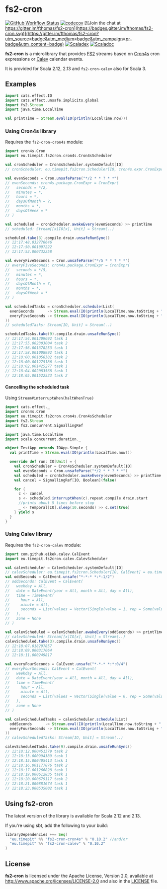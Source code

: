 # fs2-cron
[![GitHub Workflow Status](https://img.shields.io/github/actions/workflow/status/fthomas/fs2-cron/ci.yml?branch=master)](https://github.com/fthomas/fs2-cron/actions/workflows/ci.yml)
[![codecov](https://codecov.io/gh/fthomas/fs2-cron/branch/master/graph/badge.svg)](https://codecov.io/gh/fthomas/fs2-cron)
[![Join the chat at https://gitter.im/fthomas/fs2-cron](https://badges.gitter.im/fthomas/fs2-cron.svg)](https://gitter.im/fthomas/fs2-cron?utm_source=badge&utm_medium=badge&utm_campaign=pr-badge&utm_content=badge)
[![Scaladex](https://index.scala-lang.org/fthomas/fs2-cron/latest.svg?color=blue)](https://index.scala-lang.org/fthomas/fs2-cron/fs2-cron-core)
[![Scaladoc](https://www.javadoc.io/badge/eu.timepit/fs2-cron-core_2.12.svg?color=blue&label=Scaladoc)](https://javadoc.io/doc/eu.timepit/fs2-cron-core_2.12)

**fs2-cron** is a microlibrary that provides [FS2][FS2] streams based
on [Cron4s][Cron4s] cron expressions or [Calev][Calev] calendar
events.

It is provided for Scala 2.12, 2.13 and `fs2-cron-calev` also for
Scala 3.

## Examples

```scala
import cats.effect.IO
import cats.effect.unsafe.implicits.global
import fs2.Stream
import java.time.LocalTime

val printTime = Stream.eval(IO(println(LocalTime.now)))
```

### Using Cron4s library

Requires the `fs2-cron-cron4s` module:

```scala
import cron4s.Cron
import eu.timepit.fs2cron.cron4s.Cron4sScheduler

val cronScheduler = Cron4sScheduler.systemDefault[IO]
// cronScheduler: eu.timepit.fs2cron.Scheduler[IO, cron4s.expr.CronExpr] = eu.timepit.fs2cron.cron4s.Cron4sScheduler$$anon$1@25eea02a

val evenSeconds = Cron.unsafeParse("*/2 * * ? * *")
// evenSeconds: cron4s.package.CronExpr = CronExpr(
//   seconds = */2,
//   minutes = *,
//   hours = *,
//   daysOfMonth = ?,
//   months = *,
//   daysOfWeek = *
// )

val scheduled = cronScheduler.awakeEvery(evenSeconds) >> printTime
// scheduled: Stream[[x]IO[x], Unit] = Stream(..)

scheduled.take(3).compile.drain.unsafeRunSync()
// 12:17:48.032770646
// 12:17:50.001097222
// 12:17:52.000732258
```
```scala
val everyFiveSeconds = Cron.unsafeParse("*/5 * * ? * *")
// everyFiveSeconds: cron4s.package.CronExpr = CronExpr(
//   seconds = */5,
//   minutes = *,
//   hours = *,
//   daysOfMonth = ?,
//   months = *,
//   daysOfWeek = *
// )

val scheduledTasks = cronScheduler.schedule(List(
  evenSeconds      -> Stream.eval(IO(println(LocalTime.now.toString + " task 1"))),
  everyFiveSeconds -> Stream.eval(IO(println(LocalTime.now.toString + " task 2")))
))
// scheduledTasks: Stream[IO, Unit] = Stream(..)

scheduledTasks.take(9).compile.drain.unsafeRunSync()
// 12:17:54.001309092 task 1
// 12:17:55.002303004 task 2
// 12:17:56.001378253 task 1
// 12:17:58.001008992 task 1
// 12:18:00.001058382 task 2
// 12:18:00.001275186 task 1
// 12:18:02.001425277 task 1
// 12:18:04.002083568 task 1
// 12:18:05.001522523 task 2
```

#### Cancelling the scheduled task
Using `Stream#interruptWhen(haltWhenTrue)`

```scala
import cats.effect._
import cron4s.Cron
import eu.timepit.fs2cron.cron4s.Cron4sScheduler
import fs2.Stream
import fs2.concurrent.SignallingRef

import java.time.LocalTime
import scala.concurrent.duration._

object TestApp extends IOApp.Simple {
  val printTime = Stream.eval(IO(println(LocalTime.now)))

  override def run: IO[Unit] = {
    val cronScheduler = Cron4sScheduler.systemDefault[IO]
    val evenSeconds = Cron.unsafeParse("*/2 * * ? * *")
    val scheduled = cronScheduler.awakeEvery(evenSeconds) >> printTime
    val cancel = SignallingRef[IO, Boolean](false)

    for {
      c <- cancel
      s <- scheduled.interruptWhen(c).repeat.compile.drain.start
      //prints about 5 times before stop
      _ <- Temporal[IO].sleep(10.seconds) >> c.set(true)
    } yield s
  }
}
```

### Using Calev library

Requires the `fs2-cron-calev` module:

```scala
import com.github.eikek.calev.CalEvent
import eu.timepit.fs2cron.calev.CalevScheduler

val calevScheduler = CalevScheduler.systemDefault[IO]
// calevScheduler: eu.timepit.fs2cron.Scheduler[IO, CalEvent] = eu.timepit.fs2cron.calev.CalevScheduler$$anon$1@19ab8621
val oddSeconds = CalEvent.unsafe("*-*-* *:*:1/2")
// oddSeconds: CalEvent = CalEvent(
//   weekday = All,
//   date = DateEvent(year = All, month = All, day = All),
//   time = TimeEvent(
//     hour = All,
//     minute = All,
//     seconds = List(values = Vector(Single(value = 1, rep = Some(value = 2))))
//   ),
//   zone = None
// )

val calevScheduled = calevScheduler.awakeEvery(oddSeconds) >> printTime
// calevScheduled: Stream[[x]IO[x], Unit] = Stream(..)
calevScheduled.take(3).compile.drain.unsafeRunSync()
// 12:18:07.018297857
// 12:18:09.000317064
// 12:18:11.000249817
```

```scala
val everyFourSeconds = CalEvent.unsafe("*-*-* *:*:0/4")
// everyFourSeconds: CalEvent = CalEvent(
//   weekday = All,
//   date = DateEvent(year = All, month = All, day = All),
//   time = TimeEvent(
//     hour = All,
//     minute = All,
//     seconds = List(values = Vector(Single(value = 0, rep = Some(value = 4))))
//   ),
//   zone = None
// )

val calevScheduledTasks = calevScheduler.schedule(List(
  oddSeconds      -> Stream.eval(IO(println(LocalTime.now.toString + " task 1"))),
  everyFourSeconds -> Stream.eval(IO(println(LocalTime.now.toString + " task 2")))
))
// calevScheduledTasks: Stream[IO, Unit] = Stream(..)

calevScheduledTasks.take(9).compile.drain.unsafeRunSync()
// 12:18:12.000451379 task 2
// 12:18:13.000994389 task 1
// 12:18:15.000405413 task 1
// 12:18:16.001177876 task 2
// 12:18:17.001266828 task 1
// 12:18:19.000612835 task 1
// 12:18:20.000679117 task 2
// 12:18:21.000881674 task 1
// 12:18:23.000535002 task 1
```

## Using fs2-cron

The latest version of the library is available for Scala 2.12 and 2.13.

If you're using sbt, add the following to your build:
```sbt
libraryDependencies ++= Seq(
  "eu.timepit" %% "fs2-cron-cron4s" % "0.10.2" //and/or
  "eu.timepit" %% "fs2-cron-calev" % "0.10.2"
)
```

## License

**fs2-cron** is licensed under the Apache License, Version 2.0, available at
http://www.apache.org/licenses/LICENSE-2.0 and also in the
[LICENSE](https://github.com/fthomas/status-page/blob/master/LICENSE) file.

[Cron4s]: https://github.com/alonsodomin/cron4s
[FS2]: https://github.com/functional-streams-for-scala/fs2
[Calev]: https://github.com/eikek/calev
